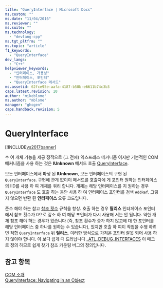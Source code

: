 ```yaml
---
title: "QueryInterface | Microsoft Docs"
ms.custom: ""
ms.date: "11/04/2016"
ms.reviewer: ""
ms.suite: ""
ms.technology: 
  - "devlang-cpp"
ms.tgt_pltfrm: ""
ms.topic: "article"
f1_keywords: 
  - "QueryInterface"
dev_langs: 
  - "C++"
helpviewer_keywords: 
  - "인터페이스, 가용성"
  - "인터페이스, 포인터"
  - "QueryInterface 메서드"
ms.assetid: 62fce95e-aafa-4187-b50b-e6611b74c3b3
caps.latest.revision: 10
author: "mikeblome"
ms.author: "mblome"
manager: "ghogen"
caps.handback.revision: 5
---
```

# QueryInterface
[!INCLUDE[vs2017banner](../assembler/inline/includes/vs2017banner.md)]

수 여 개체 기능을 제공 정적으로 \(그 전에\) 익스프레스 메커니즘 이지만 기본적인 COM 메커니즘을 사용 하는 것은  **IUnknown**  메서드 호출  [QueryInterface](http://msdn.microsoft.com/library/windows/desktop/ms682521).  
  
 모든 인터페이스에서 파생 된  **IUnknown**, 모든 인터페이스의 구현 된 `QueryInterface`.  구현에 관계 없이이 메서드를 호출자에 게 포인터 원하는 인터페이스의 IID를 사용 하 여 개체를 쿼리 합니다.  개체는 해당 인터페이스를 지 원하는 경우 `QueryInterface` 도 호출 하는 동안 사용 하 여 인터페이스 포인터를 검색 `AddRef`.  그렇지 않으면 반환 된  **인터페이스** 오류 코드입니다.  
  
 준수 해야 하는 참고  [참조 횟수](../atl/reference-counting.md) 규칙을 항상.  호출 하는 경우  **릴리스** 인터페이스 포인터에서 참조 횟수가 0으로 감소 하 여 해당 포인터가 다시 사용해 서는 안 됩니다.  약한 개체 참조 해야 하는 경우가 있습니다 \(즉, 참조 횟수가 증가 하지 않고에 대 한 포인터를 해당 인터페이스 중 하나를 원하는 수 있습니다\), 있지만 호출 하 여이 작업을 수행 하려면 적합 `QueryInterface` 뒤  **릴리스**.  이러한 방식으로 가져온 포인터 잘못 되어 사용 하지 않아야 합니다.  이 보다 쉽게 때 드러납니다  [\_ATL\_DEBUG\_INTERFACES](../Topic/_ATL_DEBUG_INTERFACES.md) 이 매크로 정의 하므로 쉽게 찾기 참조 카운팅 버그의 정의입니다.  
  
## 참고 항목  
 [COM 소개](../atl/introduction-to-com.md)   
 [QueryInterface: Navigating in an Object](http://msdn.microsoft.com/library/windows/desktop/ms687230)